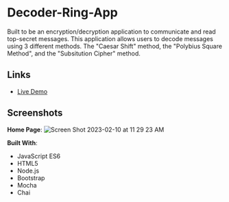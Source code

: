 # Decoder-Ring-App

Built to be an encryption/decryption application to communicate and read top-secret messages.
This application allows users to decode messages using 3 different methods. The "Caesar Shift" method, the "Polybius Square Method", and the "Subsitution Cipher" method.

## Links
+ [Live Demo](https://clay0277.github.io/Decoder-Ring-App/)

## Screenshots

**Home Page**: 
![Screen Shot 2023-02-10 at 11 29 23 AM](https://user-images.githubusercontent.com/111237794/218144358-dc44a8e3-5345-4311-aff5-fa760c6c37be.png)

**Built With**:
+ JavaScript ES6
+ HTML5
+ Node.js 
+ Bootstrap 
+ Mocha 
+ Chai
